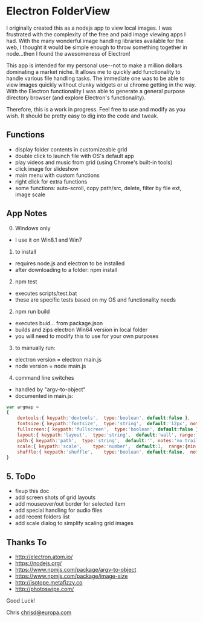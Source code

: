 # Electron FolderView

I originally created this as a nodejs app to view local images.  I was frustrated with the complexity of the free and paid image viewing apps I had.  With the many wonderful image handling libraries available for the web, I thought it would be simple enough to throw something together in node...then I found the awesomeness of Electron!

This app is intended for my personal use--not to make a million dollars dominating a market niche.  It allows me to quickly add functionality to handle various file handling tasks.  The immediate one was to be able to view images quickly without clunky widgets or ui chrome getting in the way.  With the Electron functionality I was able to generate a general purpose directory browser (and explore Electron's functionality).

Therefore, this is a work in progress.  Feel free to use and modify as you wish.  It should be pretty easy to dig into the code and tweak.


## Functions
- display folder contents in customizeable grid
- double click to launch file with OS's default app
- play videos and music from grid (using Chrome's built-in tools)
- click image for slideshow
- main menu with custom functions
- right click for extra functions
- some functions: auto-scroll, copy path/src, delete, filter by file ext, image scale


## App Notes
0. Windows only
  * I use it on Win8.1 and Win7

1. to install
  * requires node.js and electron to be installed
  * after downloading to a folder: npm install

2. npm test
  * executes scripts/test.bat
  * these are specific tests based on my OS and functionality needs

2. npm run build
  * executes buid... from package.json
  * builds and zips electron Win64 version in local folder
  * you will need to modify this to use for your own purposes

3. to manually run:
  * electron version = electron main.js
  * node version = node main.js

4. command line switches
  * handled by "argv-to-object"
  * documented in main.js:
```Javascript
var argmap =
{
	devtools:{ keypath:'devtools',	type:'boolean', default:false },
	fontsize:{ keypath:'fontsize', 	type:'string',  default:'12px',	notes:'set the default font size for the item captions.' },
	fullscreen:{ keypath:'fullscreen',	type:'boolean', default:false },
	layout:{ keypath:'layout',	type:'string',	default:'wall',	range:['cols','rows','vertical','wall'], notes:'isotope translations: cols=masonry, width=300px; rows=fitRows,height=300px; vertical=vertical, width=300px; wall=packery, width dependent on image size'},
	path:{ keypath:'path',	type:'string',	default:'',	notes:'no trailing backslash allowed (for argv-to-object).' },
	scale:{ keypath:'scale',	type:'number',  default:1,	range:{min:0.1, max:'infinity'}, notes:"scale size of grid items." },
	shuffle:{ keypath:'shuffle',	type:'boolean',	default:false,	notes:'randomize display of items'}
}
```

## 5. ToDo
- fixup this doc
- add screen shots of grid layouts
- add mouseover/out border for selected item
- add special handling for audio files
- add recent folders list
- add scale dialog to simplify scaling grid images


## Thanks To
- http://electron.atom.io/
- https://nodejs.org/
- https://www.npmjs.com/package/argv-to-object
- https://www.npmjs.com/package/image-size
- http://isotope.metafizzy.co
- http://photoswipe.com/


Good Luck!

Chris
chrisd@europa.com
